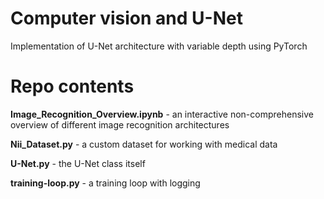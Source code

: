 # Computer vision and U-Net
Implementation of U-Net architecture with variable depth using PyTorch

# Repo contents 

**Image_Recognition_Overview.ipynb** - an interactive non-comprehensive overview of different image recognition architectures

**Nii_Dataset.py** - a custom dataset for working with medical data

**U-Net.py** - the U-Net class itself

**training-loop.py** - a training loop with logging
